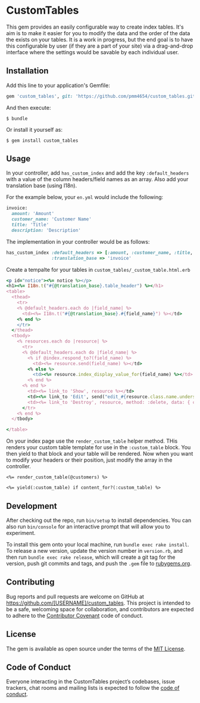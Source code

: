 # CustomTables

This gem provides an easily configurable way to create index tables.  It's aim is to make it easier for you to modify the data and the order of the data the exists on your tables.  It is a work in progress, but the end goal is to have this configurable by user (if they are a part of your site) via a drag-and-drop interface where the settings would be savable by each individual user. 

## Installation

Add this line to your application's Gemfile:

```ruby
gem 'custom_tables', git: 'https://github.com/pmm4654/custom_tables.git'
```

And then execute:

    $ bundle

Or install it yourself as:

    $ gem install custom_tables

## Usage

In your controller, add `has_custom_index` and add the key `:default_headers` with a value of the column headers/field names as an array.  Also add your translation base (using I18n).  

For the example below, your `en.yml` would include the following:

```ruby
invoice:
  amount: 'Amount'
  customer_name: 'Customer Name'
  title: 'Title'
  description: 'Description'
```


The implementation in your controller would be as follows:
```ruby
has_custom_index :default_headers => [:amount, :customer_name, :title, :description], 
                 :translation_base => 'invoice'
```

Create a tempalte for your tables in `custom_tables/_custom_table.html.erb`
```ruby
<p id="notice"><%= notice %></p>
<h1><%= I18n.t("#{@translation_base}.table_header") %></h1>
<table>
  <thead>
    <tr>    
    <% @default_headers.each do |field_name| %>
      <td><%= I18n.t("#{@translation_base}.#{field_name}") %></td>
    <% end %>
    </tr>
  </thead>
  <tbody>
    <% resources.each do |resource| %>
      <tr>
      <% @default_headers.each do |field_name| %>
        <% if @index.respond_to?(field_name) %>
          <td><%= resource.send(field_name) %></td>
        <% else %>
          <td><%= resource.index_display_value_for(field_name) %></td>
        <% end %>
      <% end %>
        <td><%= link_to 'Show', resource %></td>
        <td><%= link_to 'Edit', send("edit_#{resource.class.name.underscore}_path", resource) %></td>
        <td><%= link_to 'Destroy', resource, method: :delete, data: { confirm: 'Are you sure?' } %></td>
      </tr>
    <% end %>
  </tbody>

</table>

```

On your index page use the `render_custom_table` helper method.  THis renders your custom table template for use in the `:custom_table` block.  You then yield to that block and your table will be rendered.  Now when you want to modify your headers or their position, just modify the array in the controller.
```
<%= render_custom_table(@customers) %>

<%= yield(:custom_table) if content_for?(:custom_table) %>
```

## Development

After checking out the repo, run `bin/setup` to install dependencies. You can also run `bin/console` for an interactive prompt that will allow you to experiment.

To install this gem onto your local machine, run `bundle exec rake install`. To release a new version, update the version number in `version.rb`, and then run `bundle exec rake release`, which will create a git tag for the version, push git commits and tags, and push the `.gem` file to [rubygems.org](https://rubygems.org).

## Contributing

Bug reports and pull requests are welcome on GitHub at https://github.com/[USERNAME]/custom_tables. This project is intended to be a safe, welcoming space for collaboration, and contributors are expected to adhere to the [Contributor Covenant](http://contributor-covenant.org) code of conduct.

## License

The gem is available as open source under the terms of the [MIT License](https://opensource.org/licenses/MIT).

## Code of Conduct

Everyone interacting in the CustomTables project’s codebases, issue trackers, chat rooms and mailing lists is expected to follow the [code of conduct](https://github.com/[USERNAME]/custom_tables/blob/master/CODE_OF_CONDUCT.md).
